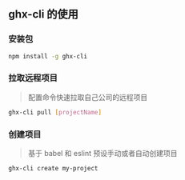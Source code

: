 ## ghx-cli 的使用

### 安装包

```bash
npm install -g ghx-cli
```

### 拉取远程项目

> 配置命令快速拉取自己公司的远程项目

```bash
ghx-cli pull [projectName]
```

### 创建项目

> 基于 babel 和 eslint 预设手动或者自动创建项目

```bash
ghx-cli create my-project
```

